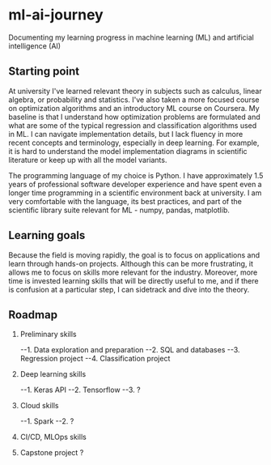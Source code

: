 # ml-ai-journey
Documenting my learning progress in machine learning (ML) and artificial intelligence (AI)


## Starting point
At university I've learned relevant theory in subjects such as calculus, linear algebra, or probability and statistics. I've also taken a more focused course on optimization algorithms and an introductory ML course on Coursera. My baseline is that I understand how optimization problems are formulated and what are some of the typical regression and classification algorithms used in ML. I can navigate implementation details, but I lack fluency in more recent concepts and terminology, especially in deep learning. For example, it is hard to understand the model implementation diagrams in scientific literature or keep up with all the model variants.

The programming language of my choice is Python. I have approximately 1.5 years of professional software developer experience and have spent even a longer time programming in a scientific environment back at university. I am very comfortable with the language, its best practices, and part of the scientific library suite relevant for ML - numpy, pandas, matplotlib.

## Learning goals
Because the field is moving rapidly, the goal is to focus on applications and learn through hands-on projects. Although this can be more frustrating, it allows me to focus on skills more relevant for the industry. Moreover, more time is invested learning skills that will be directly useful to me, and if there is confusion at a particular step, I can sidetrack and dive into the theory.

## Roadmap

1. Preliminary skills

    --1. Data exploration and preparation
    --2. SQL and databases
    --3. Regression project
    --4. Classification project

2. Deep learning skills

    --1. Keras API
    --2. Tensorflow
    --3. ?

3. Cloud skills

    --1. Spark
    --2. ?

4. CI/CD, MLOps skills

5. Capstone project ?
